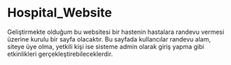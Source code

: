 # Hospital_Website
Geliştirmekte olduğum bu websitesi bir hastenin hastalara randevu vermesi üzerine kurulu bir sayfa olacaktır. Bu sayfada kullancılar randevu alam, siteye üye olma, yetkili kişi ise sisteme admin olarak giriş
yapma gibi etkinlikleri gerçekleştirebileceklerdir.
